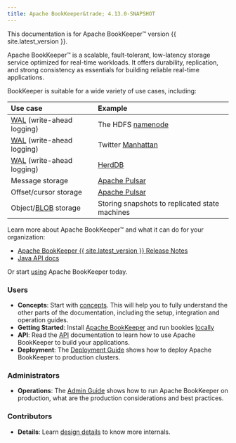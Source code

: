 ```yaml
---
title: Apache BookKeeper&trade; 4.13.0-SNAPSHOT
---
```


<!--
Licensed to the Apache Software Foundation (ASF) under one
or more contributor license agreements.  See the NOTICE file
distributed with this work for additional information
regarding copyright ownership.  The ASF licenses this file
to you under the Apache License, Version 2.0 (the
"License"); you may not use this file except in compliance
with the License.  You may obtain a copy of the License at

  http://www.apache.org/licenses/LICENSE-2.0

Unless required by applicable law or agreed to in writing,
software distributed under the License is distributed on an
"AS IS" BASIS, WITHOUT WARRANTIES OR CONDITIONS OF ANY
KIND, either express or implied.  See the License for the
specific language governing permissions and limitations
under the License.
-->

This documentation is for Apache BookKeeper&trade; version {{ site.latest_version }}.

Apache BookKeeper&trade; is a scalable, fault-tolerant, low-latency storage service optimized for real-time workloads. It offers durability, replication, and strong consistency as essentials for building reliable real-time applications.

BookKeeper is suitable for a wide variety of use cases, including:

| Use case                                                                       | Example                                                                                                                                                                 |
|:------------------------------------------------------------------------------ |:----------------------------------------------------------------------------------------------------------------------------------------------------------------------- |
| [WAL](https://en.wikipedia.org/wiki/Write-ahead_logging) (write-ahead logging) | The HDFS [namenode](https://hadoop.apache.org/docs/r2.5.2/hadoop-project-dist/hadoop-hdfs/HDFSHighAvailabilityWithNFS.html#BookKeeper_as_a_Shared_storage_EXPERIMENTAL) |
| [WAL](https://en.wikipedia.org/wiki/Write-ahead_logging) (write-ahead logging) | Twitter [Manhattan](https://blog.twitter.com/engineering/en_us/a/2016/strong-consistency-in-manhattan.html)                                                             |
| [WAL](https://en.wikipedia.org/wiki/Write-ahead_logging) (write-ahead logging) | [HerdDB](https://github.com/diennea/herddb)                                                                                                                             |
| Message storage                                                                | [Apache Pulsar](http://pulsar.incubator.apache.org/docs/latest/getting-started/ConceptsAndArchitecture/#persistent-storage)                                             |
| Offset/cursor storage                                                          | [Apache Pulsar](http://pulsar.incubator.apache.org/docs/latest/getting-started/ConceptsAndArchitecture/#persistent-storage)                                             |
| Object/[BLOB](https://en.wikipedia.org/wiki/Binary_large_object) storage       | Storing snapshots to replicated state machines                                                                                                                          |

Learn more about Apache BookKeeper&trade; and what it can do for your organization:

- [Apache BookKeeper {{ site.latest_version }} Release Notes](../releaseNotes)
- [Java API docs](../../api/javadoc)

Or start [using](../../getting-started/installation) Apache BookKeeper today.

### Users

- **Concepts**: Start with [concepts](../../getting-started/concepts). This will help you to fully understand the other parts of the documentation, including the setup, integration and operation guides.
- **Getting Started**: Install [Apache BookKeeper](../../getting-started/installation) and run bookies [locally](../../getting-started/run-locally)
- **API**: Read the [API](../../api/overview) documentation to learn how to use Apache BookKeeper to build your applications.
- **Deployment**: The [Deployment Guide](../../deployment/manual) shows how to deploy Apache BookKeeper to production clusters.

### Administrators

- **Operations**: The [Admin Guide](../../admin/bookies) shows how to run Apache BookKeeper on production, what are the production considerations and best practices.

### Contributors

- **Details**: Learn [design details](../../development/protocol) to know more internals.
